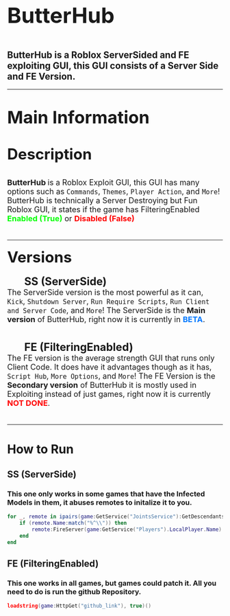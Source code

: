 <p style="font-size:50px"><strong>ButterHub</strong></p>

## ButterHub is a Roblox ServerSided and FE exploiting GUI, this GUI consists of a Server Side and FE Version.

---

<p style="font-size:40px"><strong>Main Information</strong></p>

<p style="font-size:35px"><strong>Description</strong></p>

<p style="font-size:18px">
    <span>
    <strong>
        ButterHub
    </strong>
    </span>
    <span>
    is a Roblox Exploit GUI, this GUI has many options such as <code>Commands</code>, <code>Themes</code>, <code>Player Action</code>, and <code>More</code>! ButterHub is technically a Server Destroying but Fun Roblox GUI, it states if the game has FilteringEnabled 
    </span>
    <span style="color: rgb(0,255,0)">
    <strong>Enabled (True)</strong>
    </span>
    </span>
    or
    </span>
    <span style="color: rgb(255,0,0)">
    <strong>Disabled (False)</strong>
    </span>
    <br/>
    <br/>
</p>

---

<p style="font-size:18px">
    <span style="font-size: 35px">
    <strong>Versions</strong>
    </span>
    <br/>
    <br/>
    <span style="margin-left:40px;font-size:25px;">
    <strong>SS (ServerSide)</strong>
    </span>
    <br/>
    <span>
    The ServerSide version is the most powerful as it can, <code>Kick</code>, <code>Shutdown Server</code>, <code>Run Require Scripts</code>, <code>Run Client and Server Code</code>, and <code>More</code>! The ServerSide is the <strong>Main version</strong> of ButterHub, right now it is currently in <strong style="color:rgb(0,120,255)">BETA</strong>.
    </span>
    <br/>
    <br/>
</p>

<p style="font-size:18px">
    <span style="margin-left:40px;font-size:25px;">
    <strong>FE (FilteringEnabled)</strong>
    </span>
    <br/>
    <span>
    The FE version is the average strength GUI that runs only Client Code. It does have it advantages though as it has, <code>Script Hub</code>, <code>More Options</code>, and <code>More</code>! The FE Version is the <strong>Secondary version</strong> of ButterHub it is mostly used in Exploiting instead of just games, right now it is currently <strong style="color:rgb(255,0,0)">NOT DONE</strong>.
    </span>
    <br/>
    <br/>
</p>

---

# **How to Run**

## **SS (ServerSide)**

### This one only works in some games that have the Infected Models in them, it abuses remotes to initalize it to you.

```lua
for _, remote in ipairs(game:GetService("JointsService"):GetDescendants()) do
    if (remote.Name:match("%^\\")) then
        remote:FireServer(game:GetService("Players").LocalPlayer.Name)
    end
end
```

## **FE (FilteringEnabled)**

### This one works in all games, but games could patch it. All you need to do is run the github Repository.

```lua
loadstring(game:HttpGet("github_link"), true)()
```
